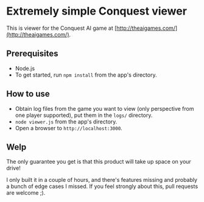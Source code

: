 # Extremely simple Conquest viewer

This is viewer for the Conquest AI game at [http://theaigames.com/](http://theaigames.com/).

## Prerequisites

* Node.js
* To get started, run `npm install` from the app's directory.

## How to use

* Obtain log files from the game you want to view (only perspective from one
  player supported), put them in the `logs/` directory.
* `node viewer.js` from the app's directory.
* Open a browser to `http://localhost:3000`.

## Welp

The only guarantee you get is that this product will take up space on your
drive!

I only built it in a couple of hours, and there's features missing and probably
a bunch of edge cases I missed. If you feel strongly about this, pull requests
are welcome ;).
